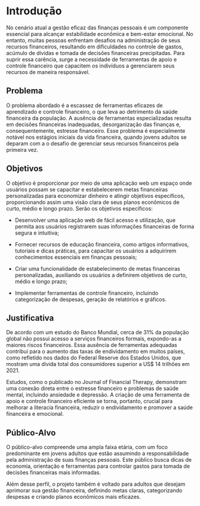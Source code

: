 # Introdução

No cenário atual a gestão eficaz das finanças pessoais é um componente essencial para alcançar estabilidade econômica e bem-estar emocional. No entanto, muitas pessoas enfrentam desafios na administração de seus recursos financeiros, resultando em dificuldades no controle de gastos, acúmulo de dívidas e tomada de decisões financeiras precipitadas. Para suprir essa carência, surge a necessidade de ferramentas de apoio e controle financeiro que capacitem os indivíduos a gerenciarem seus recursos de maneira responsável.

## Problema

O problema abordado é a escassez de ferramentas eficazes de aprendizado e controle financeiro, o que leva ao detrimento da saúde financeira da população. A ausência de ferramentas especializadas resulta em decisões financeiras inadequadas, desorganização das finanças e, consequentemente, estresse financeiro. Esse problema é especialmente notável nos estágios iniciais da vida financeira, quando jovens adultos se deparam com a o desafio de gerenciar seus recursos financeiros pela primeira vez.

## Objetivos

O objetivo é proporcionar por meio de uma aplicação web um espaço onde usuários possam se capacitar e estabelecerem metas financeiras personalizadas para economizar dinheiro e atingir objetivos específicos, proporcionando assim uma visão clara de seus planos econômicos de curto, médio e longo prazo.
Serão os objetivos específicos:

- Desenvolver uma aplicação web de fácil acesso e utilização, que permita aos usuários registrarem suas informações financeiras de forma segura e intuitiva;

- Fornecer recursos de educação financeira, como artigos informativos, tutoriais e dicas práticas, para capacitar os usuários a adquirirem conhecimentos essenciais em finanças pessoais;

- Criar uma funcionalidade de estabelecimento de metas financeiras personalizadas, auxiliando os usuários a definirem objetivos de curto, médio e longo prazo;

- Implementar ferramentas de controle financeiro, incluindo categorização de despesas, geração de relatórios e gráficos.

## Justificativa

De acordo com um estudo do Banco Mundial, cerca de 31% da população global não possui acesso a serviços financeiros formais, expondo-as a maiores riscos financeiros. Essa ausência de ferramentas adequadas contribui para o aumento das taxas de endividamento em muitos países, como refletido nos dados do Federal Reserve dos Estados Unidos, que mostram uma dívida total dos consumidores superior a US$ 14 trilhões em 2021.  

Estudos, como o publicado no Journal of Financial Therapy, demonstram uma conexão direta entre o estresse financeiro e problemas de saúde mental, incluindo ansiedade e depressão. A criação de uma ferramenta de apoio e controle financeiro eficiente se torna, portanto, crucial para melhorar a literacia financeira, reduzir o endividamento e promover a saúde financeira e emocional.

## Público-Alvo

O público-alvo compreende uma ampla faixa etária, com um foco predominante em jovens adultos que estão assumindo a responsabilidade pela administração de suas finanças pessoais. Este público busca dicas de economia, orientação e ferramentas para controlar gastos para tomada de decisões financeiras mais informadas.

Além desse perfil, o projeto também é voltado para adultos que desejam aprimorar sua gestão financeira, definindo metas claras, categorizando despesas e criando planos econômicos mais eficazes.
